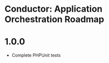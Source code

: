 Conductor: Application Orchestration Roadmap
=======================

# 1.0.0
- Complete PHPUnit tests
